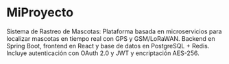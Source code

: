 # MiProyecto
Sistema de Rastreo de Mascotas: Plataforma basada en microservicios para localizar mascotas en tiempo real con GPS y GSM/LoRaWAN. Backend en Spring Boot, frontend en React y base de datos en PostgreSQL + Redis. Incluye autenticación con OAuth 2.0 y JWT y encriptación AES-256.
